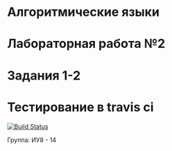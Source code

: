 # Алгоритмические языки
# Лабораторная работа №2
# Задания 1-2
# Тестирование в travis ci
[![Build Status](https://travis-ci.org/alexshapran-as/Laboratory-Work--2.svg?branch=master)](https://travis-ci.org/alexshapran-as/Laboratory-Work--2)

Группа: ИУ8 - 14
